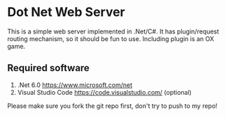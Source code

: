 Dot Net Web Server
==================
This is a simple web server implemented in .Net/C#. It has plugin/request routing mechanism, so it should be fun to use. Including plugin is an OX game.

Required software
-----------------
1. .Net 6.0  https://www.microsoft.com/net
2. Visual Studio Code https://code.visualstudio.com/ (optional)

Please make sure you fork the git repo first, don't try to push to my repo!